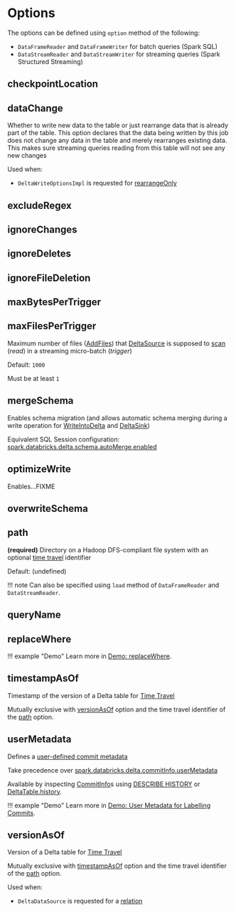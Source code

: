 # Options

The options can be defined using `option` method of the following:

* `DataFrameReader` and `DataFrameWriter` for batch queries (Spark SQL)
* `DataStreamReader` and `DataStreamWriter` for streaming queries (Spark Structured Streaming)

## <span id="checkpointLocation"> checkpointLocation

## <span id="DATA_CHANGE_OPTION"><span id="dataChange"> dataChange

Whether to write new data to the table or just rearrange data that is already part of the table. This option declares that the data being written by this job does not change any data in the table and merely rearranges existing data. This makes sure streaming queries reading from this table will not see any new changes

Used when:

* `DeltaWriteOptionsImpl` is requested for [rearrangeOnly](DeltaWriteOptionsImpl.md#rearrangeOnly)

## <span id="EXCLUDE_REGEX_OPTION"><span id="excludeRegex"> excludeRegex

## <span id="IGNORE_CHANGES_OPTION"><span id="ignoreChanges"> ignoreChanges

## <span id="IGNORE_DELETES_OPTION"><span id="ignoreDeletes"> ignoreDeletes

## <span id="IGNORE_FILE_DELETION_OPTION"><span id="ignoreFileDeletion"> ignoreFileDeletion

## <span id="MAX_BYTES_PER_TRIGGER_OPTION"><span id="maxBytesPerTrigger"> maxBytesPerTrigger

## <span id="MAX_FILES_PER_TRIGGER_OPTION"><span id="maxFilesPerTrigger"><span id="MAX_FILES_PER_TRIGGER_OPTION_DEFAULT"> maxFilesPerTrigger

Maximum number of files ([AddFiles](AddFile.md)) that [DeltaSource](DeltaSource.md) is supposed to [scan](DeltaSource.md#getChangesWithRateLimit) (_read_) in a streaming micro-batch (_trigger_)

Default: `1000`

Must be at least `1`

## <span id="MERGE_SCHEMA_OPTION"><span id="mergeSchema"><span id="canMergeSchema"> mergeSchema

Enables schema migration (and allows automatic schema merging during a write operation for [WriteIntoDelta](commands/WriteIntoDelta.md) and [DeltaSink](DeltaSink.md))

Equivalent SQL Session configuration: [spark.databricks.delta.schema.autoMerge.enabled](DeltaSQLConf.md#DELTA_SCHEMA_AUTO_MIGRATE)

## <span id="OPTIMIZE_WRITE_OPTION"><span id="optimizeWrite"> optimizeWrite

Enables...FIXME

## <span id="OVERWRITE_SCHEMA_OPTION"><span id="overwriteSchema"> overwriteSchema

## <span id="path"> path

**(required)** Directory on a Hadoop DFS-compliant file system with an optional [time travel](time-travel.md) identifier

Default: (undefined)

!!! note
    Can also be specified using `load` method of `DataFrameReader` and `DataStreamReader`.

## <span id="queryName"> queryName

## <span id="REPLACE_WHERE_OPTION"><span id="replaceWhere"> replaceWhere

!!! example "Demo"
    Learn more in [Demo: replaceWhere](demo/replaceWhere.md).

## <span id="timestampAsOf"> timestampAsOf

Timestamp of the version of a Delta table for [Time Travel](time-travel.md)

Mutually exclusive with [versionAsOf](#versionAsOf) option and the time travel identifier of the [path](#path) option.

## <span id="USER_METADATA_OPTION"><span id="userMetadata"> userMetadata

Defines a [user-defined commit metadata](CommitInfo.md#userMetadata)

Take precedence over [spark.databricks.delta.commitInfo.userMetadata](DeltaSQLConf.md#commitInfo.userMetadata)

Available by inspecting [CommitInfo](CommitInfo.md)s using [DESCRIBE HISTORY](sql/index.md#DESCRIBE-HISTORY) or [DeltaTable.history](DeltaTable.md#history).

!!! example "Demo"
    Learn more in [Demo: User Metadata for Labelling Commits](demo/user-metadata-for-labelling-commits.md).

## <span id="versionAsOf"> versionAsOf

Version of a Delta table for [Time Travel](time-travel.md)

Mutually exclusive with [timestampAsOf](#timestampAsOf) option and the time travel identifier of the [path](#path) option.

Used when:

* `DeltaDataSource` is requested for a [relation](DeltaDataSource.md#RelationProvider-createRelation)
